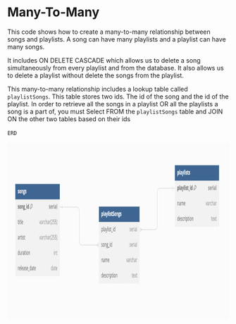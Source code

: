 # Many-To-Many

This code shows how to create a many-to-many relationship between songs and playlists. A song can have many playlists and a playlist can have many songs.

It includes ON DELETE CASCADE which allows us to delete a song simultaneously from every playlist and from the database. It also allows us to delete a playlist without delete the songs from the playlist.

This many-to-many relationship includes a lookup table called `playlistSongs`. This table stores two ids. The id of the song and the id of the playlist. In order to retrieve all the songs in a playlist OR all the playlists a song is a part of, you must Select FROM the `playlistSongs` table and JOIN ON the other two tables based on their ids

`ERD`

<img src="table.png" height="400" width="700">
